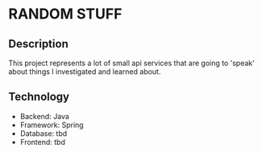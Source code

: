 # RANDOM STUFF

## Description

This project represents a lot of small api services that are going to 'speak' about things I investigated and learned about.

## Technology

* Backend: Java
* Framework: Spring
* Database: tbd
* Frontend: tbd